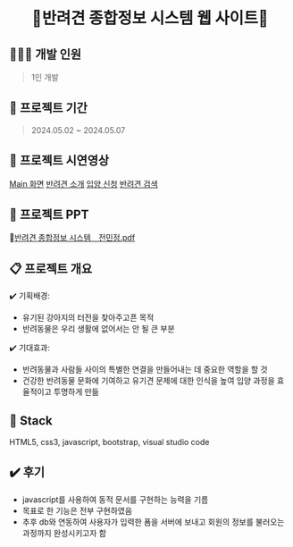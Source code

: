 <h1 align="center"> 🐶반려견 종합정보 시스템 웹 사이트🐶 </h1>

## 👩🏻‍💻 개발 인원
> 1인 개발
>
## 🚀 프로젝트 기간
> 2024.05.02 ~ 2024.05.07

## 🚀 프로젝트 시연영상
[Main 화면](https://drive.google.com/file/d/1KDPIexW1FMdBLBi9iB6egQlIDQWv6PC9/view?usp=drive_link)
[반려견 소개](https://drive.google.com/file/d/1vNCxNG3vlb-DNlk5e5_UfLKRCy6lBKiS/view?usp=drive_link)
[입양 신청](https://drive.google.com/file/d/1aUNETsGEcF6yFFYl81uuO0C-0talVaKI/view?usp=drive_link)
[반려견 검색](https://drive.google.com/file/d/1Z-m_DyKQMfagRHKXHcTQWaJ0xKPgApnB/view?usp=drive_link)

## 🚀 프로젝트 PPT
🔗[반려견 종합정보 시스템＿전민정.pdf](https://github.com/ekfrif0914/pet/blob/main/%EB%B0%98%EB%A0%A4%EA%B2%AC%20%EC%A2%85%ED%95%A9%EC%A0%95%EB%B3%B4%20%EC%8B%9C%EC%8A%A4%ED%85%9C%EF%BC%BF%EC%A0%84%EB%AF%BC%EC%A0%95.pdf)


## 📋 프로젝트 개요
✔️ 기획배경:<br> 
- 유기된 강아지의 터전을 찾아주고픈 목적<br>
- 반려동물은 우리 생활에 없어서는 안 될 큰 부분<br>

✔️ 기대효과:<br>
- 반려동물과 사람들 사이의 특별한 연결을 만들어내는 데 중요한 역할을 할 것<br>
- 건강한 반려동물 문화에 기여하고 유기견 문제에 대한 인식을 높여 입양 과정을 효율적이고 투명하게 만듦<br>

## 🚧 Stack
HTML5, css3, javascript, bootstrap, visual studio code

## ✔️ 후기
- javascript를 사용하여 동적 문서를 구현하는 능력을 기름<br>
- 목표로 한 기능은 전부 구현하였음<br>
- 추후 db와 연동하여 사용자가 입력한 폼을 서버에 보내고 회원의 정보를 불러오는 과정까지 완성시키고자 함

